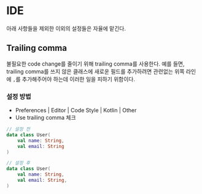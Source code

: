 # IDE
아래 사항들을 제외한 이외의 설정들은 자율에 맡긴다.

## Trailing comma
불필요한 code change를 줄이기 위해 trailing comma를 사용한다.
예를 들면, trailing comma를 쓰지 않은 클래스에 새로운 필드를 추가하려면 관련없는 위쪽 라인에 `,`를 추가해주어야 하는데 이러한 일을 피하기 위함이다.

### 설정 방법
- Preferences | Editor | Code Style | Kotlin | Other
- Use trailing comma 체크

```kotlin
// 설정 전
data class User(
    val name: String,
    val email: String
)

// 설정 후
data class User(
    val name: String,
    val email: String,
)
```
